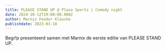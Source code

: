 ```yaml
---
title: PLEASE STAND UP @ Plaza Sportz | Comedy night
date: 2024-10-12T19:00:00.000Z
author: Marnix Feodor Klaucke
publishdate: 2023-03-18
---
```

Begr!p presenteerd samen met Marnix de eerste editie van PLEASE STAND UP.
